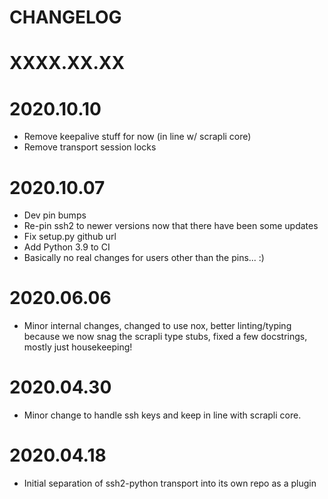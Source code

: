 CHANGELOG
=======

# XXXX.XX.XX


# 2020.10.10

- Remove keepalive stuff for now (in line w/ scrapli core)
- Remove transport session locks


# 2020.10.07

- Dev pin bumps
- Re-pin ssh2 to newer versions now that there have been some updates
- Fix setup.py github url
- Add Python 3.9 to CI
- Basically no real changes for users other than the pins... :)


# 2020.06.06

- Minor internal changes, changed to use nox, better linting/typing because we now snag the scrapli type stubs, fixed
 a few docstrings, mostly just housekeeping!


# 2020.04.30

- Minor change to handle ssh keys and keep in line with scrapli core.


# 2020.04.18

- Initial separation of ssh2-python transport into its own repo as a plugin
